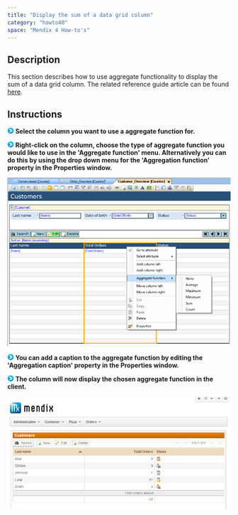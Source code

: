 ```yaml
---
title: "Display the sum of a data grid column"
category: "howto40"
space: "Mendix 4 How-to's"
---
```

## Description

This section describes how to use aggregate functionality to display the sum of a data grid column. The related reference guide article can be found [here](/refguide4/Columns).

## Instructions

![](attachments/819203/917932.png) **Select the column you want to use a aggregate function for.**

![](attachments/819203/917932.png) **Right-click on the column, choose the type of aggregate function you would like to use in the 'Aggregate function' menu. Alternatively you can do this by using the drop down menu for the 'Aggregation function' property in the Properties window.**

![](attachments/2621558/2752612.png)

![](attachments/819203/917932.png) **You can add a caption to the aggregate function by editing the 'Aggregation caption' property in the Properties window.**

![](attachments/819203/917932.png) **The column will now display the chosen aggregate function in the client.**

![](attachments/2621558/2752613.png)

